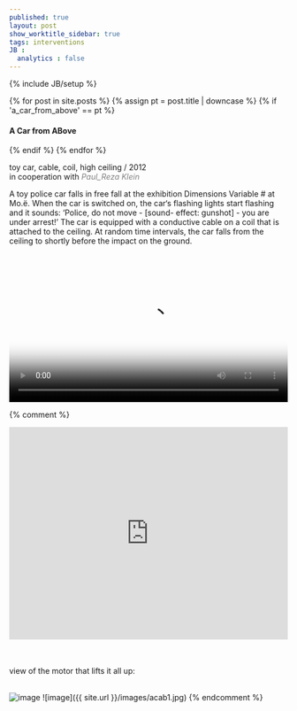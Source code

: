 ```yaml
---
published: true
layout: post
show_worktitle_sidebar: true
tags: interventions
JB :
  analytics : false
---
```


{% include JB/setup %}

<div class="container-parent">
<div class="container-narrow-right">
{% for post in site.posts %}
	{% assign pt = post.title | downcase %}
	{% if 'a_car_from_above' == pt %}
<h4><a href="{{ BASE_PATH }}{{ post.url }}"></a>A Car from ABove</h4>
	{% endif %}
{% endfor %}

<p>
toy car, cable, coil, high ceiling / 2012<br />
in cooperation with <a href="http://www.praxistest.cc/" target="_blank" style="text-decoration:none; color: grey"><i>Paul_Reza Klein</i></a><br />

A toy police car falls in free fall at the exhibition Dimensions Variable # at Mo.ë. When the car is switched on, the car‘s flashing lights start flashing and it sounds: ‘Police, do not move - [sound- effect: gunshot] - you are under arrest!’ The car is equipped with a conductive cable on a coil that is attached to the ceiling. At random time intervals, the car falls from the ceiling to shortly before the impact on the ground.<br /><br />
</p>
</div>


<div class="container-narrow-left">
<video preload="metadata" poster="{{ site.url }}/images/acab_poster.jpg" width="100%" height="auto" controls>
  <source src="{{ site.url }}/images/acab_small.mp4" type="video/mp4">
</video>

</div>
</div>

{% comment %}

<iframe width="100%" height="384" frameborder="0" allowfullscreen="" webkitallowfullscreen="" src="http://player.vimeo.com/video/59054272?title=0&amp;byline=0&amp;portrait=0">
</iframe>

<p><br /><br />view of the motor that lifts it all up:<br /><br /></p>
<img src="{{ site.url }}/images/acab1.jpg" alt="image">
![image]({{ site.url }}/images/acab1.jpg)
{% endcomment %}
